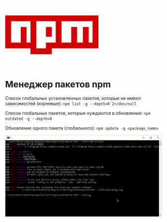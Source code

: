 <!---
{
  "tags": ["npm", "node", "nodejs", "package"]
}
-->
![NPM Logo](img/npm_logo.png)

# Менеджер пакетов npm

Список глобальных установленных пакетов, которые не имеют зависимостей (корневые):
`npm list -g --depth=0 2>/dev/null`

Список глобальных пакетов, которые нуждаются в обновлении:
`npm outdated -g --depth=0`

Обновление одного пакета (глобального):
`npm update -g <package_name>`

![Screenshot](img/U6AfG.png)
